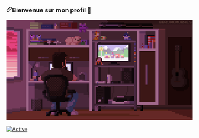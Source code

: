 <h3 tabindex="-1" dir="auto"><a id="user-content-hello-its-me-aslak-" class="anchor" aria-hidden="true" href="#hello-its-me-aslak-"><svg class="octicon octicon-link" viewBox="0 0 16 16" version="1.1" width="16" height="16" aria-hidden="true"><path d="m7.775 3.275 1.25-1.25a3.5 3.5 0 1 1 4.95 4.95l-2.5 2.5a3.5 3.5 0 0 1-4.95 0 .751.751 0 0 1 .018-1.042.751.751 0 0 1 1.042-.018 1.998 1.998 0 0 0 2.83 0l2.5-2.5a2.002 2.002 0 0 0-2.83-2.83l-1.25 1.25a.751.751 0 0 1-1.042-.018.751.751 0 0 1-.018-1.042Zm-4.69 9.64a1.998 1.998 0 0 0 2.83 0l1.25-1.25a.751.751 0 0 1 1.042.018.751.751 0 0 1 .018 1.042l-1.25 1.25a3.5 3.5 0 1 1-4.95-4.95l2.5-2.5a3.5 3.5 0 0 1 4.95 0 .751.751 0 0 1-.018 1.042.751.751 0 0 1-1.042.018 1.998 1.998 0 0 0-2.83 0l-2.5 2.5a1.998 1.998 0 0 0 0 2.83Z"></path></svg></a>Bienvenue sur mon profil 👋</h3>


![Header](.github/workflows/yay.gif)










</article>
<p dir="auto"><a href="https://discord.gg/9mDDNY9r" rel="nofollow"><img src="https://camo.githubusercontent.com/cdab4cfcc4972fdb59549c957c79271d07b6fc8e2a8a11394d8cac9b9130a0da/68747470733a2f2f696d672e736869656c64732e696f2f62616467652f446973636f72642d434c49434b2d626c75653f7374796c653d666c61742d737175617265266c6f676f3d646973636f7264" alt="Active" data-canonical-src="https://img.shields.io/badge/Discord-CLICK-blue?style=flat-square&amp;logo=discord" style="max-width: 100%;"></a></p>
